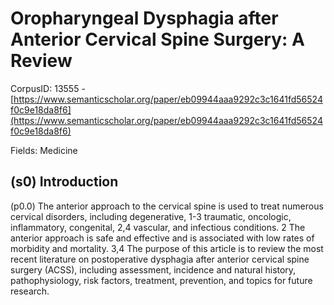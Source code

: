 # Oropharyngeal Dysphagia after Anterior Cervical Spine Surgery: A Review

CorpusID: 13555 - [https://www.semanticscholar.org/paper/eb09944aaa9292c3c1641fd56524f0c9e18da8f6](https://www.semanticscholar.org/paper/eb09944aaa9292c3c1641fd56524f0c9e18da8f6)

Fields: Medicine

## (s0) Introduction
(p0.0) The anterior approach to the cervical spine is used to treat numerous cervical disorders, including degenerative, 1-3 traumatic, oncologic, inflammatory, congenital, 2,4 vascular, and infectious conditions. 2 The anterior approach is safe and effective and is associated with low rates of morbidity and mortality. 3,4 The purpose of this article is to review the most recent literature on postoperative dysphagia after anterior cervical spine surgery (ACSS), including assessment, incidence and natural history, pathophysiology, risk factors, treatment, prevention, and topics for future research.
